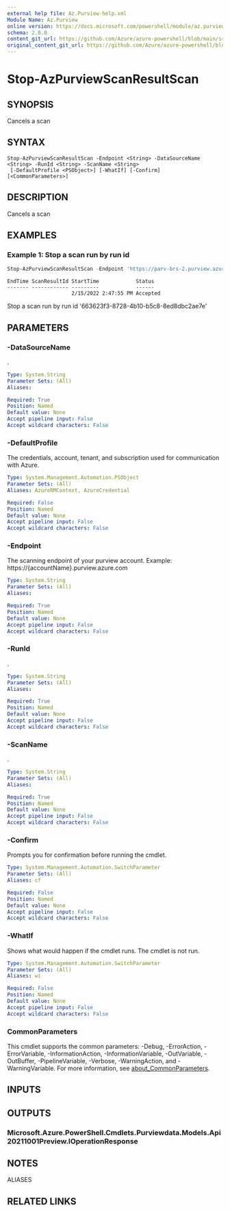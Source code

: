 ```yaml
---
external help file: Az.Purview-help.xml
Module Name: Az.Purview
online version: https://docs.microsoft.com/powershell/module/az.purview/stop-azpurviewscanresultscan
schema: 2.0.0
content_git_url: https://github.com/Azure/azure-powershell/blob/main/src/Purview/Purview/help/Stop-AzPurviewScanResultScan.md
original_content_git_url: https://github.com/Azure/azure-powershell/blob/main/src/Purview/Purview/help/Stop-AzPurviewScanResultScan.md
---
```


# Stop-AzPurviewScanResultScan

## SYNOPSIS
Cancels a scan

## SYNTAX

```
Stop-AzPurviewScanResultScan -Endpoint <String> -DataSourceName <String> -RunId <String> -ScanName <String>
 [-DefaultProfile <PSObject>] [-WhatIf] [-Confirm] [<CommonParameters>]
```

## DESCRIPTION
Cancels a scan

## EXAMPLES

### Example 1: Stop a scan run by run id
```powershell
Stop-AzPurviewScanResultScan -Endpoint 'https://parv-brs-2.purview.azure.com/' -DataSourceName 'DataScanTestData-Parv' -ScanName 'Scan1ForDemo' -RunId '663623f3-8728-4b10-b5c8-8ed8dbc2ae7e'
```

```output
EndTime ScanResultId StartTime            Status
------- ------------ ---------            ------
                     2/15/2022 2:47:55 PM Accepted
```

Stop a scan run by run id '663623f3-8728-4b10-b5c8-8ed8dbc2ae7e'

## PARAMETERS

### -DataSourceName
.

```yaml
Type: System.String
Parameter Sets: (All)
Aliases:

Required: True
Position: Named
Default value: None
Accept pipeline input: False
Accept wildcard characters: False
```

### -DefaultProfile
The credentials, account, tenant, and subscription used for communication with Azure.

```yaml
Type: System.Management.Automation.PSObject
Parameter Sets: (All)
Aliases: AzureRMContext, AzureCredential

Required: False
Position: Named
Default value: None
Accept pipeline input: False
Accept wildcard characters: False
```

### -Endpoint
The scanning endpoint of your purview account.
Example: https://{accountName}.purview.azure.com

```yaml
Type: System.String
Parameter Sets: (All)
Aliases:

Required: True
Position: Named
Default value: None
Accept pipeline input: False
Accept wildcard characters: False
```

### -RunId
.

```yaml
Type: System.String
Parameter Sets: (All)
Aliases:

Required: True
Position: Named
Default value: None
Accept pipeline input: False
Accept wildcard characters: False
```

### -ScanName
.

```yaml
Type: System.String
Parameter Sets: (All)
Aliases:

Required: True
Position: Named
Default value: None
Accept pipeline input: False
Accept wildcard characters: False
```

### -Confirm
Prompts you for confirmation before running the cmdlet.

```yaml
Type: System.Management.Automation.SwitchParameter
Parameter Sets: (All)
Aliases: cf

Required: False
Position: Named
Default value: None
Accept pipeline input: False
Accept wildcard characters: False
```

### -WhatIf
Shows what would happen if the cmdlet runs.
The cmdlet is not run.

```yaml
Type: System.Management.Automation.SwitchParameter
Parameter Sets: (All)
Aliases: wi

Required: False
Position: Named
Default value: None
Accept pipeline input: False
Accept wildcard characters: False
```

### CommonParameters
This cmdlet supports the common parameters: -Debug, -ErrorAction, -ErrorVariable, -InformationAction, -InformationVariable, -OutVariable, -OutBuffer, -PipelineVariable, -Verbose, -WarningAction, and -WarningVariable. For more information, see [about_CommonParameters](http://go.microsoft.com/fwlink/?LinkID=113216).

## INPUTS

## OUTPUTS

### Microsoft.Azure.PowerShell.Cmdlets.Purviewdata.Models.Api20211001Preview.IOperationResponse

## NOTES

ALIASES

## RELATED LINKS
